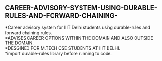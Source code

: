 ## CAREER-ADVISORY-SYSTEM-USING-DURABLE-RULES-AND-FORWARD-CHAINING-<br/>

*Career advisory system for IIIT Delhi students using durable-rules and forward chaining rules.<br/>
*ADVISES CAREER OPTIONS WITHIN THE DOMAIN AND ALSO OUTSIDE THE DOMAIN. <br/>
*DESGINED FOR M.TECH CSE STUDENTS AT IIIT DELHI. <br/>
*import durable-rules library before running to code. <br/>
